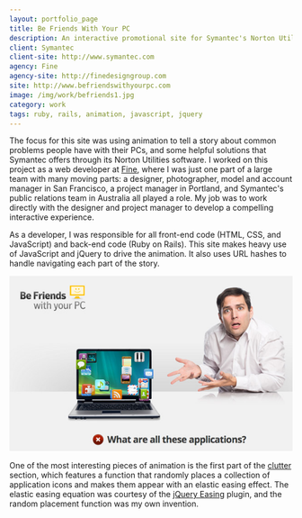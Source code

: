 ```yaml
---
layout: portfolio_page
title: Be Friends With Your PC
description: An interactive promotional site for Symantec's Norton Utilities anti-virus software.
client: Symantec
client-site: http://www.symantec.com
agency: Fine
agency-site: http://finedesigngroup.com
site: http://www.befriendswithyourpc.com
image: /img/work/befriends1.jpg
category: work
tags: ruby, rails, animation, javascript, jquery
---
```


The focus for this site was using animation to tell a story about common
problems people have with their PCs, and some helpful solutions that Symantec
offers through its Norton Utilities software. I worked on this project as a web
developer at [Fine](http://www.finedesigngroup.com), where I was just one part
of a large team with many moving parts: a designer, photographer, model and
account manager in San Francisco, a project manager in Portland, and Symantec's
public relations team in Australia all played a role. My job was to work
directly with the designer and project manager to develop a compelling
interactive experience.

As a developer, I was responsible for all front-end code (HTML, CSS, and
JavaScript) and back-end code (Ruby on Rails). This site makes heavy use of
JavaScript and jQuery to drive the animation. It also uses URL hashes to handle
navigating each part of the story.

![](/img/work/befriends2.jpg)

One of the most interesting pieces of animation is the first part of the
[clutter](http://www.befriendswithyourpc.com/#clutter) section, which features a
function that randomly places a collection of application icons and makes them
appear with an elastic easing effect. The elastic easing equation was courtesy
of the [jQuery Easing](http://gsgd.co.uk/sandbox/jquery/easing) plugin, and the
random placement function was my own invention.
